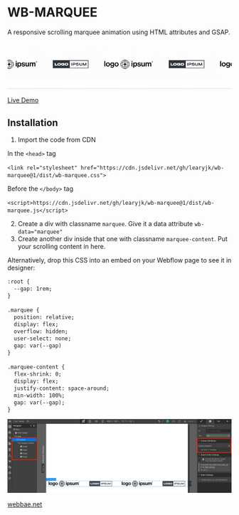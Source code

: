# WB-MARQUEE

A responsive scrolling marquee animation using HTML attributes and GSAP.

![demo gif loop](assets/marquee-gif.gif)

[Live Demo](https://wb-marquee.webflow.io/)

## Installation

1. Import the code from CDN

In the `<head>` tag

`<link rel="stylesheet" href="https://cdn.jsdelivr.net/gh/learyjk/wb-marquee@1/dist/wb-marquee.css">`

Before the `</body>` tag

`<script>https://cdn.jsdelivr.net/gh/learyjk/wb-marquee@1/dist/wb-marquee.js</script>`

2. Create a div with classname `marquee`. Give it a data attribute `wb-data="marquee"`
3. Create another div inside that one with classname `marquee-content`. Put your scrolling content in here.

Alternatively, drop this CSS into an embed on your Webflow page to see it in designer:

```
:root {
  --gap: 1rem;
}

.marquee {
  position: relative;
  display: flex;
  overflow: hidden;
  user-select: none;
  gap: var(--gap)
}

.marquee-content {
  flex-shrink: 0;
  display: flex;
  justify-content: space-around;
  min-width: 100%;
  gap: var(--gap);
}
```

![screenshot of setup](assets/screen.webp)

[webbae.net](https://www.webbae.net)
